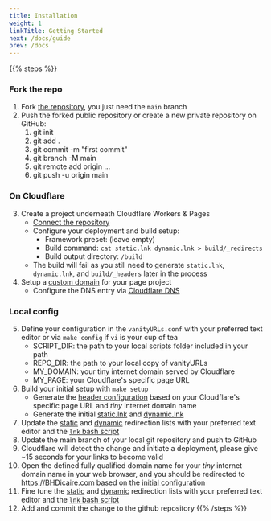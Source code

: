 ```yaml
---
title: Installation
weight: 1
linkTitle: Getting Started
next: /docs/guide
prev: /docs
---
```


{{% steps %}}

### Fork the repo

1. Fork [the repository](https://github.com/vanityURLs/vanityURLs), you just need the `main` branch
2. Push the forked public repository or create a new private repository on GitHub:
    1. git init
    2. git add .
    3. git commit -m "first commit"
    4. git branch -M main
    5. git remote add origin ...
    6. git push -u origin main

### On Cloudflare

3. Create a project underneath Cloudflare Workers & Pages
    *  [Connect the repository](https://developers.Cloudflare.com/pages/get-started/guide/#connect-your-git-provider-to-pages)
    * Configure your deployment and build setup:
      * Framework preset: (leave empty)
      * Build command: `cat static.lnk dynamic.lnk > build/_redirects`
      * Build output directory: `/build`
    * The build will fail as you still need to generate `static.lnk`, `dynamic.lnk`, and `build/_headers` later in the process
4. Setup a [custom domain](https://developers.Cloudflare.com/pages/platform/custom-domains/) for your page project
    * Configure the DNS entry via [Cloudflare DNS](https://dash.Cloudflare.com/)

### Local config

5. Define your configuration in the `vanityURLs.conf` with your preferred text editor or via `make config` if `vi` is your cup of tea
    * SCRIPT_DIR: the path to your local scripts folder included in your path
    * REPO_DIR: the path to your local copy of vanityURLs
    * MY_DOMAIN: your tiny internet domain served by Cloudflare
    * MY_PAGE: your Cloudflare's specific page URL
6. Build your initial setup with `make setup`
    * Generate the [header configuration](../build/_headers) based on your Cloudflare's specific page URL and _tiny_ internet domain name
    * Generate the initial [static.lnk](../static.lnk) and [dynamic.lnk](../dynamic.lnk)
7. Update the [static](../static.lnk) and [dynamic](../dynamic.lnk) redirection lists with your preferred text editor and the [`lnk` bash script](../script/lnk)
8. Update the main branch of your local git repository and push to GitHub
9. Cloudflare will detect the change and initiate a deployment, please give ~15 seconds for your links to become valid
10. Open the defined fully qualified domain name for your _tiny_ internet domain name in your web browser, and you should be redirected to https://BHDicaire.com based on the [initial configuration](../build/_redirects)
11. Fine tune the [static](../static.lnk) and [dynamic](../dynamic.lnk) redirection lists with your preferred text editor and the [`lnk` bash script](../scripts/lnk)
12. Add and commit the change to the github repository
{{% /steps %}}
